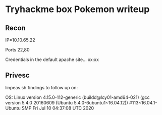# Tryhackme box Pokemon writeup

## Recon

IP=10.10.65.22

Ports 22,80

Credentials in the default apache site... xx:xx

## Privesc

linpeas.sh findings to follow up on:

OS: Linux version 4.15.0-112-generic (buildd@lcy01-amd64-021) (gcc version 5.4.0 20160609 (Ubuntu 5.4.0-6ubuntu1~16.04.12)) #113~16.04.1-Ubuntu SMP Fri Jul 10 04:37:08 UTC 2020






